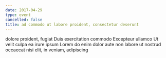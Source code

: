 ```yaml
---
date: 2017-04-29
type: event
cancelled: false
title: ad commodo ut labore proident, consectetur deserunt
---
```

dolore proident, fugiat Duis exercitation commodo Excepteur ullamco Ut velit culpa ea irure ipsum Lorem do enim dolor aute non labore ut nostrud occaecat nisi elit, in veniam, adipiscing